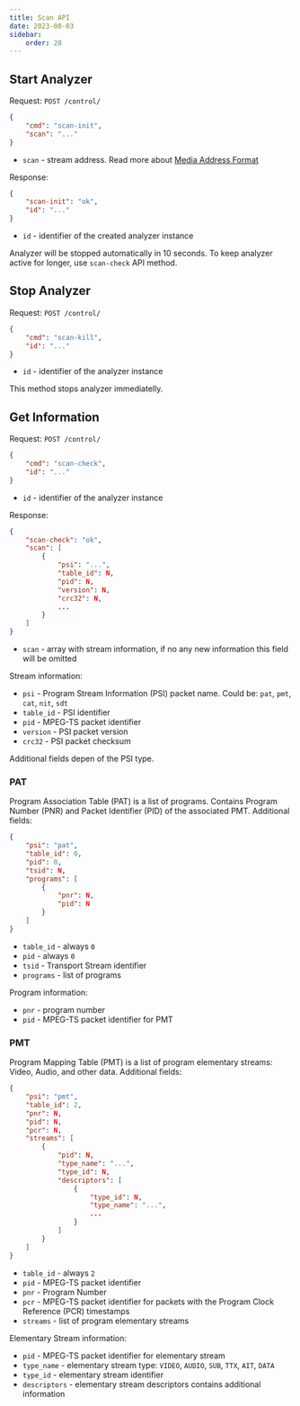 ```yaml
---
title: Scan API
date: 2023-08-03
sidebar:
    order: 28
---
```


## Start Analyzer

Request: `POST /control/`

```json
{
    "cmd": "scan-init",
    "scan": "..."
}
```

- `scan` - stream address. Read more about [Media Address Format](../receiving/address-format)

Response:

```json
{
    "scan-init": "ok",
    "id": "..."
}
```

- `id` - identifier of the created analyzer instance

Analyzer will be stopped automatically in 10 seconds. To keep analyzer active for longer, use `scan-check` API method.

## Stop Analyzer

Request: `POST /control/`

```json
{
    "cmd": "scan-kill",
    "id": "..."
}
```

- `id` - identifier of the analyzer instance

This method stops analyzer immediatelly.

## Get Information

Request: `POST /control/`

```json
{
    "cmd": "scan-check",
    "id": "..."
}
```

- `id` - identifier of the analyzer instance

Response:

```json
{
    "scan-check": "ok",
    "scan": [
        {
            "psi": "...",
            "table_id": N,
            "pid": N,
            "version": N,
            "crc32": N,
            ...
        }
    ]
}
```

- `scan` - array with stream information, if no any new information this field will be omitted

Stream information:

- `psi` - Program Stream Information (PSI) packet name. Could be: `pat`, `pmt`, `cat`, `nit`, `sdt`
- `table_id` - PSI identifier
- `pid` - MPEG-TS packet identifier
- `version` - PSI packet version
- `crc32` - PSI packet checksum

Additional fields depen of the PSI type.

### PAT

Program Association Table (PAT) is a list of programs. Contains Program Number (PNR) and Packet Identifier (PID) of the associated PMT. Additional fields:

```json
{
    "psi": "pat",
    "table_id": 0,
    "pid": 0,
    "tsid": N,
    "programs": [
        {
            "pnr": N,
            "pid": N
        }
    ]
}
```

- `table_id` - always `0`
- `pid` - always `0`
- `tsid` - Transport Stream identifier
- `programs` - list of programs

Program information:

- `pnr` - program number
- `pid` - MPEG-TS packet identifier for PMT

### PMT

Program Mapping Table (PMT) is a list of program elementary streams: Video, Audio, and other data. Additional fields:

```json
{
    "psi": "pmt",
    "table_id": 2,
    "pnr": N,
    "pid": N,
    "pcr": N,
    "streams": [
        {
            "pid": N,
            "type_name": "...",
            "type_id": N,
            "descriptors": [
                {
                    "type_id": N,
                    "type_name": "...",
                    ...
                }
            ]
        }
    ]
}
```

- `table_id` - always `2`
- `pid` - MPEG-TS packet identifier
- `pnr` - Program Number
- `pcr` - MPEG-TS packet identifier for packets with the Program Clock Reference (PCR) timestamps
- `streams` - list of program elementary streams

Elementary Stream information:

- `pid` - MPEG-TS packet identifier for elementary stream
- `type_name` - elementary stream type: `VIDEO`, `AUDIO`, `SUB`, `TTX`, `AIT`, `DATA`
- `type_id` - elementary stream identifier
- `descriptors` - elementary stream descriptors contains additional information
